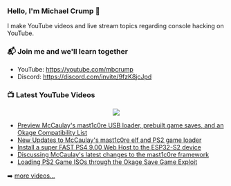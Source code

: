 ### Hello, I'm Michael Crump 👋

I make YouTube videos and live stream topics regarding console hacking on YouTube. 

### 📬 Join me and we'll learn together

- YouTube: https://youtube.com/mbcrump
- Discord: https://discord.com/invite/9fzK8jcJpd

### 📺 Latest YouTube Videos

<div align="center">

[<img src="https://img.shields.io/badge/-Subscribe-red?style=for-the-badge&logo=youtube&logoColor=white"/>](https://www.youtube.com/c/mbcrump?sub_confirmation=1)

</div>

<!-- YOUTUBE:START -->
- [Preview McCaulay&#39;s mast1c0re USB loader, prebuilt game saves, and an Okage Compatibility List](https://www.youtube.com/watch?v=jER7KXeWYjo)
- [New Updates to McCaulay&#39;s mast1c0re elf and PS2 game loader](https://www.youtube.com/watch?v=BpCj7qhfaqk)
- [Install a super FAST PS4 9.00 Web Host to the ESP32-S2 device](https://www.youtube.com/watch?v=FteGc33nmAg)
- [Discussing McCaulay&#39;s latest changes to the mast1c0re framework](https://www.youtube.com/watch?v=P6nb2T6d5Ec)
- [Loading PS2 Game ISOs through the Okage Save Game Exploit](https://www.youtube.com/watch?v=lotK6E6KA5s)
<!-- YOUTUBE:END -->

➡️ [more videos...](https://youtube.com/mbcrump)


